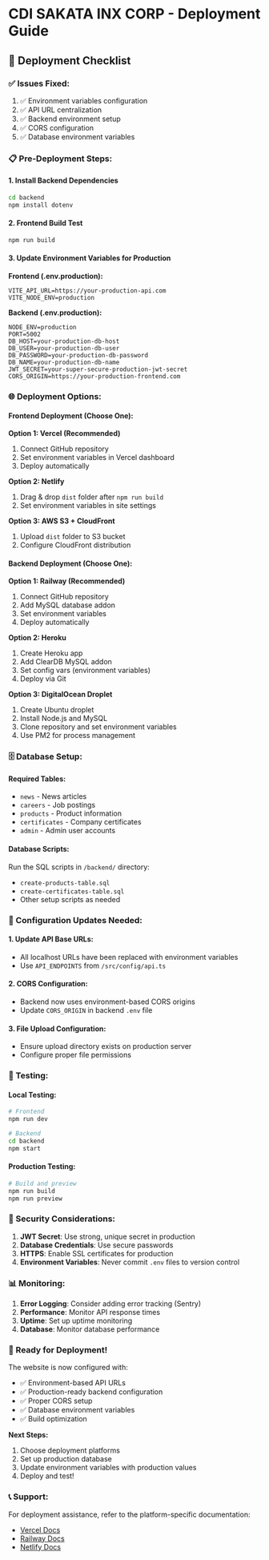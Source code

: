 # CDI SAKATA INX CORP - Deployment Guide

## 🚀 Deployment Checklist

### ✅ Issues Fixed:
1. ✅ Environment variables configuration
2. ✅ API URL centralization
3. ✅ Backend environment setup
4. ✅ CORS configuration
5. ✅ Database environment variables

### 📋 Pre-Deployment Steps:

#### 1. Install Backend Dependencies
```bash
cd backend
npm install dotenv
```

#### 2. Frontend Build Test
```bash
npm run build
```

#### 3. Update Environment Variables for Production

**Frontend (.env.production):**
```env
VITE_API_URL=https://your-production-api.com
VITE_NODE_ENV=production
```

**Backend (.env.production):**
```env
NODE_ENV=production
PORT=5002
DB_HOST=your-production-db-host
DB_USER=your-production-db-user
DB_PASSWORD=your-production-db-password
DB_NAME=your-production-db-name
JWT_SECRET=your-super-secure-production-jwt-secret
CORS_ORIGIN=https://your-production-frontend.com
```

### 🌐 Deployment Options:

#### Frontend Deployment (Choose One):

**Option 1: Vercel (Recommended)**
1. Connect GitHub repository
2. Set environment variables in Vercel dashboard
3. Deploy automatically

**Option 2: Netlify**
1. Drag & drop `dist` folder after `npm run build`
2. Set environment variables in site settings

**Option 3: AWS S3 + CloudFront**
1. Upload `dist` folder to S3 bucket
2. Configure CloudFront distribution

#### Backend Deployment (Choose One):

**Option 1: Railway (Recommended)**
1. Connect GitHub repository
2. Add MySQL database addon
3. Set environment variables
4. Deploy automatically

**Option 2: Heroku**
1. Create Heroku app
2. Add ClearDB MySQL addon
3. Set config vars (environment variables)
4. Deploy via Git

**Option 3: DigitalOcean Droplet**
1. Create Ubuntu droplet
2. Install Node.js and MySQL
3. Clone repository and set environment variables
4. Use PM2 for process management

### 🗄️ Database Setup:

#### Required Tables:
- `news` - News articles
- `careers` - Job postings  
- `products` - Product information
- `certificates` - Company certificates
- `admin` - Admin user accounts

#### Database Scripts:
Run the SQL scripts in `/backend/` directory:
- `create-products-table.sql`
- `create-certificates-table.sql`
- Other setup scripts as needed

### 🔧 Configuration Updates Needed:

#### 1. Update API Base URLs:
- All localhost URLs have been replaced with environment variables
- Use `API_ENDPOINTS` from `/src/config/api.ts`

#### 2. CORS Configuration:
- Backend now uses environment-based CORS origins
- Update `CORS_ORIGIN` in backend `.env` file

#### 3. File Upload Configuration:
- Ensure upload directory exists on production server
- Configure proper file permissions

### 🧪 Testing:

#### Local Testing:
```bash
# Frontend
npm run dev

# Backend  
cd backend
npm start
```

#### Production Testing:
```bash
# Build and preview
npm run build
npm run preview
```

### 🔐 Security Considerations:

1. **JWT Secret**: Use strong, unique secret in production
2. **Database Credentials**: Use secure passwords
3. **HTTPS**: Enable SSL certificates for production
4. **Environment Variables**: Never commit `.env` files to version control

### 📊 Monitoring:

1. **Error Logging**: Consider adding error tracking (Sentry)
2. **Performance**: Monitor API response times
3. **Uptime**: Set up uptime monitoring
4. **Database**: Monitor database performance

### 🚀 Ready for Deployment!

The website is now configured with:
- ✅ Environment-based API URLs
- ✅ Production-ready backend configuration
- ✅ Proper CORS setup
- ✅ Database environment variables
- ✅ Build optimization

**Next Steps:**
1. Choose deployment platforms
2. Set up production database
3. Update environment variables with production values
4. Deploy and test!

### 📞 Support:
For deployment assistance, refer to the platform-specific documentation:
- [Vercel Docs](https://vercel.com/docs)
- [Railway Docs](https://docs.railway.app)
- [Netlify Docs](https://docs.netlify.com)
